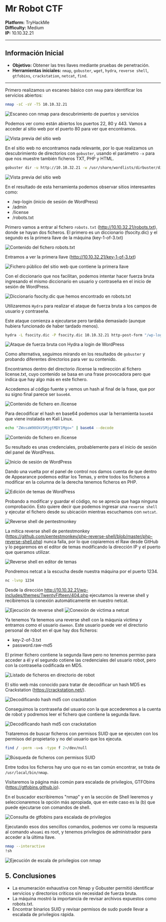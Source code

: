 # Mr Robot CTF

**Platform:** TryHackMe  
**Difficulty:** Medium  
**IP:** 10.10.32.21 

---

## Información Inicial
- **Objetivo:** Obtener las tres llaves mediante pruebas de penetración.  
- **Herramientas iniciales:** `nmap`, `gobuster`, `wget`, `hydra`, `reverse shell`, `gtfobins`, `crackstation`, `netcat`, `find`.

---

Primero realizamos un escaneo básico con `nmap` para identificar los servicios abiertos:
```bash 
nmap -sC -sV -T5 10.10.32.21
```

![Escaneo con nmap para descubrimiento de puertos y servicios](screenshots/1.nmap.png)

Podemos ver como están abiertos los puertos 22, 80 y 443. Vamos a acceder al sitio web por el puerto 80 para ver que encontramos.

![Vista previa del sitio web](screenshots/2.vista_web_principal.png)

En el sitio web no encontramos nada relevante, por lo que realizamos un descubrimiento de directorios con `gobuster`, usando el parámetro `-x` para que nos muestre también ficheros TXT, PHP y HTML.

```bash 
gobuster dir -u http://10.10.32.21 -w /usr/share/wordlists/dirbuster/directory-list-2.3-medium.txt -x txt,php,html
```
![Vista previa del sitio web](screenshots/3.gobuster.png)

En el resultado de esta herramienta podemos observar sitios interesantes como:
- /wp-login (inicio de sesión de WordPress)
- /admin
- /license
- /robots.txt

Primero vamos a entrar al fichero `robots.txt` (http://10.10.32.21/robots.txt), donde se hayan dos ficheros. El primero es un diccionario (fsocity.dic) y el segundo es la primera llave de la máquina (key-1-of-3.txt)

![Contenido del fichero robots.txt](screenshots/4.robots.txt.png)

Entramos a ver la primera llave (http://10.10.32.21/key-1-of-3.txt)

![Fichero público del sitio web que contiene la primera llave](screenshots/5.key1.png)

Con el diccionario que nos facilitan, podemos intentar hacer fuerza bruta ingresando el mismo diccionario en usuario y contraseña en el inicio de sesión de WordPress.

![Diccionario fsocity.dic que hemos encontrado en robots.txt](screenshots/6.diccionario.png)

Utilizaremos `Hydra` para realizar el ataque de fuerza bruta a los campos de usuario y contraseña.

Este ataque comienza a ejecutarse pero tardaba demasiado (aunque hubiera funcionado de haber tardado menos).

```bash 
hydra -L fsocity.dic -P fsocity.dic 10.10.32.21 http-post-form "/wp-login.php:log=^USER^&pwd=^PASS^&wp-submit=Log In:F=Invalid username"
```
![Ataque de fuerza bruta con Hydra a login de WordPress](screenshots/7.intento_hydra_fallido.png)

Como alternativa, seguimos mirando en los resultados de `gobuster` y probando diferentes directorios para ver su contenido.

Encontramos dentro del directorio /license la redirección al fichero license.txt, cuyo contenido se basa en una frase provocadora pero que indica que hay algo más en este fichero.

Accedemos al código fuente y vemos un hash al final de la frase, que por su signo final parece ser `base64`.

![Contenido de fichero en /license](screenshots/8.license_hash.png)

Para decodificar el hash en base64 podemos usar la herramienta `base64` que viene instalada en Kali Linux.

```bash 
echo "ZWxsaW90OkVSMjgtMDY1Mgo=" | base64 --decode
```

![Contenido de fichero en /license](screenshots/9.base64_decode.png)

Su resultado es unas credenciales, probablemente para el inicio de sesión del panel de WordPress.

![Inicio de sesión de WordPress](screenshots/10.login-wp.png)

Dando una vuelta por el panel de control nos damos cuenta de que dentro de Appearance podemos editar los Temas, y entre todos los ficheros a modificar en la columna de la derecha tenemos ficheros en PHP.

![Edición de temas de WordPress](screenshots/11.edit_themes.png)

Probando a modificar y guardar el código, no se aprecia que haga ninguna comprobación. Esto quiere decir que podemos ingresar una `reverse shell` y ejecutar el fichero desde su ubicación mientras escuchamos con `netcat`.

![Reverse shell de pentestmonkey](screenshots/12.reverse_pentestmonkeys.png)

La mítica reverse shell de pentestmonkey (https://github.com/pentestmonkey/php-reverse-shell/blob/master/php-reverse-shell.php) nunca falla, por lo que copiaremos el Raw desde GitHub y lo pegaremos en el editor de temas modificando la dirección IP y el puerto que queramos utilizar.

![Reverse shell en editor de temas](screenshots/13themes_with_reverse.png)

Pondremos netcat a la escucha desde nuestra máquina por el puerto 1234.
```bash 
nc -lvnp 1234
```

Desde la dirección http://10.10.32.21/wp-includes/themes/TwentyFifteen/404.php ejecutamos la reverse shell y recibiremos la conexión automáticamente en nuestro netcat.

![Ejecución de reverse shell](screenshots/14.ejecutar_reverse_shell.png)
![Conexión de víctima a netcat](screenshots/15.conexion_nc.png)

Ya tenemos Ya tenemos una reverse shell con la máqunia víctima y entramos como el usuario `daemon`. Este usuario puede ver el directorio personal de robot en el que hay dos ficheros:

- key-2-of-3.txt
- password.raw-md5

El primer fichero contiene la segunda llave pero no tenemos permiso para acceder a él y el segundo cotiene las credenciales del usuario robot, pero con la contraseña codificada en MD5.

![Listado de ficheros en directorio de robot](screenshots/16.escala1.png)

El sitio web más conocido para tratar de decodificar un hash MD5 es Crackstation (https://crackstation.net/).

![Decodificando hash md5 con crackstation](screenshots/17.escala2.png)

Conseguimos la contraseña del usuario con la que accederemos a la cuenta de robot y podremos leer el fichero que contiene la segunda llave.

![Decodificando hash md5 con crackstation](screenshots/18.key2.png)

Trataremos de buscar ficheros con permisos SUID que se ejecuten con los permisos del propietario y no del usuario que los ejecuta.

```bash 
find / -perm -u=s -type f 2>/dev/null
```

![Búsqueda de ficheros con permisos SUID](screenshots/19.escala3.png)

Entre todos los ficheros hay uno que no es tan común encontrar, se trata de `/usr/local/bin/nmap`.

Visitaremos la página más común para escalada de privilegios, GTFObins (https://gtfobins.github.io).

En el buscador escribiremos "nmap" y en la sección de Shell leeremos y seleccionaremos la opción más apropiada, que en este caso es la (b) que puede ejecutarse con comandos de shell.

![Consulta de gtfobins para escalada de privilegios](screenshots/20.escala4.png)

Ejecutando esos dos sencillos comandos, podemos ver como la respuesta al comando `whoami` es root, y tenemos privilegios de administrador para acceder a la última llave.

```bash 
nmap --interactive
!sh
```

![Ejecución de escala de privilegios con nmap](screenshots/21.key4.png)

## 5. Conclusiones

- La enumeración exhaustiva con Nmap y Gobuster permitió identificar servicios y directorios críticos sin necesidad de fuerza bruta.
- La máquina mostró la importancia de revisar archivos expuestos como robots.txt.
- Encontrar binarios SUID y revisar permisos de sudo puede llevar a escalada de privilegios rápida.



















